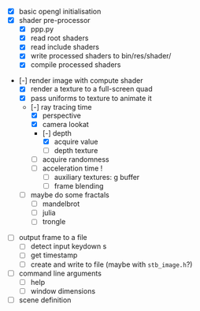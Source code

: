* [x] basic opengl initialisation
* [x] shader pre-processor
    * [x] ppp.py
    * [x] read root shaders
    * [x] read include shaders
    * [x] write processed shaders to bin/res/shader/
    * [x] compile processed shaders
* [-] render image with compute shader
    * [x] render a texture to a full-screen quad
    * [x] pass uniforms to texture to animate it
    * [-] ray tracing time
        * [x] perspective
        * [x] camera lookat
        * [-] depth
            * [x] acquire value
            * [ ] depth texture
        * [ ] acquire randomness
        * [ ] acceleration time ! 
            * [ ] auxiliary textures: g buffer
            * [ ] frame blending
    * [ ] maybe do some fractals
        * [ ] mandelbrot
        * [ ] julia
        * [ ] trongle
* [ ] output frame to a file
    * [ ] detect input keydown s
    * [ ] get timestamp
    * [ ] create and write to file (maybe with `stb_image.h`?)
* [ ] command line arguments
    * [ ] help
    * [ ] window dimensions
* [ ] scene definition

